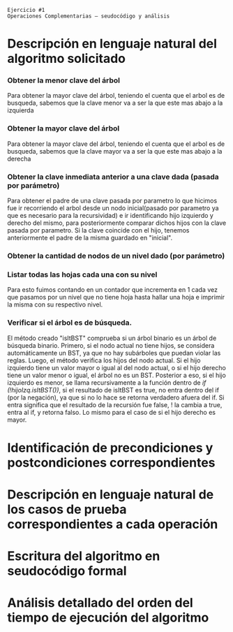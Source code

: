 ```
Ejercicio #1
Operaciones Complementarias – seudocódigo y análisis
```
# Descripción en lenguaje natural del algoritmo solicitado
### Obtener la menor clave del árbol
Para obtener la mayor clave del árbol, teniendo el cuenta que el arbol es de busqueda, sabemos que la clave menor va a ser la que este mas abajo a la izquierda
### Obtener la mayor clave del árbol
Para obtener la mayor clave del árbol, teniendo el cuenta que el arbol es de busqueda, sabemos que la clave mayor va a ser la que este mas abajo a la derecha
### Obtener la clave inmediata anterior a una clave dada (pasada por parámetro)
Para obtener el padre de una clave pasada por parametro lo que hicimos fue ir recorriendo el arbol desde un nodo inicial(pasado por parametro ya que es necesario para la recursividad) e ir identificando hijo izquierdo y derecho del mismo, para posteriormente comparar dichos hijos con la clave pasada por parametro. Si la clave coincide con el hijo, tenemos anteriormente el padre de la misma guardado en "inicial".
### Obtener la cantidad de nodos de un nivel dado (por parámetro)

### Listar todas las hojas cada una con su nivel
Para esto fuimos contando en un contador que incrementa en 1 cada vez que pasamos por un nivel que no tiene hoja hasta hallar una hoja e imprimir la misma con su respectivo nivel. 

### Verificar si el árbol es de búsqueda.
El método creado "isItBST" comprueba si un árbol binario es un árbol de búsqueda binario. Primero, si el nodo actual no tiene hijos, se considera automáticamente un BST, ya que no hay subárboles que puedan violar las reglas. Luego, el método verifica los hijos del nodo actual. Si el hijo izquierdo tiene un valor mayor o igual al del nodo actual, o si el hijo derecho tiene un valor menor o igual, el árbol no es un BST.
Posterior a eso, si el hijo izquierdo es menor, se llama recursivamente a la función dentro de *if (!hijoIzq.isItBST())*, si el resultado de isItBST es true, no entra dentro del if (por la negación), ya que si no lo hace se retorna verdadero afuera del if. Si entra significa que el resultado de la recursión fue false, ! la cambia a true, entra al if, y retorna falso. Lo mismo para el caso de si el hijo derecho es mayor.


# Identificación de precondiciones y postcondiciones correspondientes
# Descripción en lenguaje natural de los casos de prueba correspondientes a cada operación
# Escritura del algoritmo en seudocódigo formal 
# Análisis detallado del orden del tiempo de ejecución del algoritmo